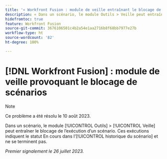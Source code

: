 ```yaml
---
title: '« Workfront Fusion : module de veille entraînant le blocage de scénarios »'
description: « Dans un scénario, le module Outils > Veille peut entraîner le blocage de l’exécution d’un scénario. Ces exécutions indiquent le statut En cours dans l’historique du scénario et ne se terminent pas. »
hidefromtoc: true
feature: Workfront Fusion
source-git-commit: 3676106501c4b2a54e1aa2716b8f68bb7977e27b
workflow-type: ht
source-wordcount: '82'
ht-degree: 100%

---
```



# [!DNL Workfront Fusion] : module de veille provoquant le blocage de scénarios

>[!NOTE]
>
>Ce problème a été résolu le 10 août 2023.

Dans un scénario, le module [!UICONTROL Outils] > [!UICONTROL Veille] peut entraîner le blocage de l’exécution d’un scénario. Ces exécutions indiquent le statut En cours dans l’[!UICONTROL historique du scénario] et ne se terminent pas.

_Premier signalement le 26 juillet 2023._

